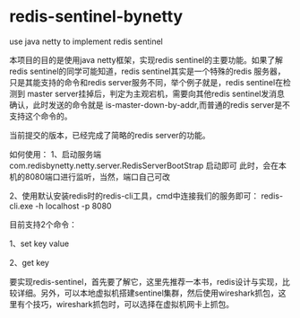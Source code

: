 # redis-sentinel-bynetty
use java netty to implement redis sentinel

本项目的目的是使用java netty框架，实现redis sentinel的主要功能。如果了解redis sentinel的同学可能知道，redis sentinel其实是一个特殊的redis 服务器，只是其能支持的命令和redis server服务不同，举个例子就是，redis sentinel在检测到 master server挂掉后，判定为主观宕机，需要向其他redis sentinel发消息确认，此时发送的命令就是 is-master-down-by-addr,而普通的redis server是不支持这个命令的。

当前提交的版本，已经完成了简略的redis server的功能。

如何使用：
1、启动服务端
com.redisbynetty.netty.server.RedisServerBootStrap 启动即可
此时，会在本机的8080端口进行监听，当然，端口自己可改

2、使用默认安装redis时的redis-cli工具，cmd中连接我们的服务即可：
redis-cli.exe -h localhost -p 8080

目前支持2个命令：

1、set key value

2、get key


要实现redis-sentinel，首先要了解它，这里先推荐一本书，redis设计与实现，比较详细。另外，可以本地虚拟机搭建sentinel集群，然后使用wireshark抓包，这里有个技巧，wireshark抓包时，可以选择在虚拟机网卡上抓包。